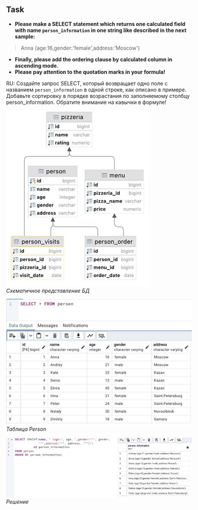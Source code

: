 ## Task

+ **Please make a SELECT statement which returns one calculated field with name `person_information` in one string like described in the next sample:**

>Anna (age:16,gender:'female',address:'Moscow')

+ **Finally, please add the ordering clause by calculated column in ascending mode.**
+ **Please pay attention to the quotation marks in your formula!**

RU: Создайте запрос SELECT, который возвращает одно поле с названием `person_information` в одной строке, как описано в примере. Добавьте сортировку в порядке возрастания по заполняемому столбцу person_information. Обратите внимание на кавычки в формуле!

![Screenshot](../screenshots/table.jpg "Основная схема")\
*Схематичное представление БД*

![Screenshot](../screenshots/person.jpg "Таблица Person")\
*Таблица Person*

![Screenshot](../screenshots/ex04.jpg "Решение")\
*Решение*

